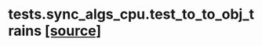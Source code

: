 # tests.sync_algs_cpu.test_to_to_obj_trains [[source]](https://github.com/allenai/embodied-rl/tree/master/tests/sync_algs_cpu/test_to_to_obj_trains.py)

